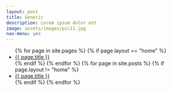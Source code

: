```yaml
---
layout: post
title: Generic
description: Lorem ipsum dolor est
image: assets/images/pic11.jpg
nav-menu: yes
---
```


<ul class="links">
	{% for page in site.pages %}
	    {% if page.layout == "home" %}
	        <li><a href="{{ page.url | prepend: site.baseurl | remove: "index.html" }}">{{ page.title }}</a></li>
		{% endif %}
	{% endfor %}
	{% for page in site.posts %}
	    {% if page.layout != "home" %}
	        <li><a href="{{ page.url | prepend: site.baseurl }}">{{ page.title }}</a></li>
	    {% endif %}
	{% endfor %}
